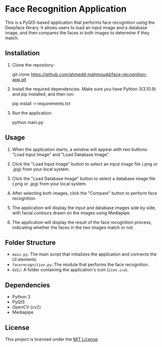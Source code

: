 
# Face Recognition Application

This is a PyQt5-based application that performs face recognition using the Deepface library. It allows users to load an input image and a database image, and then compares the faces in both images to determine if they match.

## Installation

1. Clone the repository:

    git clone https://github.com/ahmedd-mahmoudd/face-recognition-app.git

2. Install the required dependencies. Make sure you have Python 3(3.10.9) and pip installed, and then run:

    pip install -r requirements.txt

3. Run the application:

    python main.py

## Usage

1. When the application starts, a window will appear with two buttons: "Load Input Image" and "Load Database Image".

2. Click the "Load Input Image" button to select an input image file (.png or .jpg) from your local system.

3. Click the "Load Database Image" button to select a database image file (.png or .jpg) from your local system.

4. After selecting both images, click the "Compare" button to perform face recognition.

5. The application will display the input and database images side by side, with facial contours drawn on the images using Mediapipe.

6. The application will display the result of the face recognition process, indicating whether the faces in the two images match or not.

## Folder Structure

- `main.py`: The main script that initializes the application and connects the UI elements.
- `facerecognition.py`: The module that performs the face recognition.
- `GUI/`: A folder containing the application's icon (`icon.ico`).

## Dependencies

- Python 3
- PyQt5
- OpenCV (cv2)
- Mediapipe

## License

This project is licensed under the [MIT License](LICENSE).